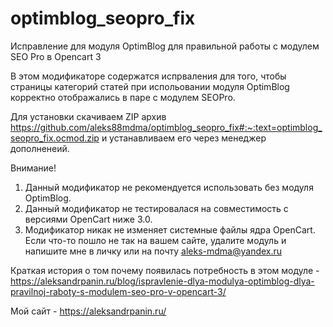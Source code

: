 # optimblog_seopro_fix
Исправление для модуля OptimBlog для правильной работы с модулем SEO Pro в Opencart 3

В этом модификаторе содержатся испрваления для того, чтобы страницы категорий статей при испольовании модуля OptimBlog корректно отображались в паре с модулем SEOPro.

Для установки скачиваем ZIP архив https://github.com/aleks88mdma/optimblog_seopro_fix#:~:text=optimblog_seopro_fix.ocmod.zip и устанавливаем его через менеджер дополненеий.

Внимание!
1. Данный модификатор не рекомендуется использовать без модуля OptimBlog.
2. Данный модификатор не тестировалася на совместимость с версиями OpenCart ниже 3.0.
3. Модификатор никак не изменяет системные файлы ядра OpenCart. Если что-то пошло не так на вашем сайте, удалите модуль и напишите мне в личку или на почту aleks-mdma@yandex.ru

Краткая история о том почему появилась потребность в этом модуле - https://aleksandrpanin.ru/blog/ispravlenie-dlya-modulya-optimblog-dlya-pravilnoj-raboty-s-modulem-seo-pro-v-opencart-3/

Мой сайт - https://aleksandrpanin.ru/

